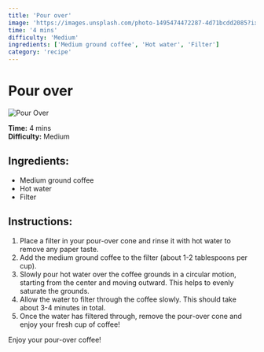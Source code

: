 ```yaml
---
title: 'Pour over'
image: 'https://images.unsplash.com/photo-1495474472287-4d71bcdd2085?ixlib=rb-1.2.1&auto=format&fit=crop&w=600&q=80'
time: '4 mins'
difficulty: 'Medium'
ingredients: ['Medium ground coffee', 'Hot water', 'Filter']
category: 'recipe'
---
```

# Pour over

![Pour Over](https://images.unsplash.com/photo-1495474472287-4d71bcdd2085?ixlib=rb-1.2.1&auto=format&fit=crop&w=600&q=80)

**Time:** 4 mins  
**Difficulty:** Medium

## Ingredients:
- Medium ground coffee
- Hot water
- Filter

## Instructions:
1. Place a filter in your pour-over cone and rinse it with hot water to remove any paper taste.
2. Add the medium ground coffee to the filter (about 1-2 tablespoons per cup).
3. Slowly pour hot water over the coffee grounds in a circular motion, starting from the center and moving outward. This helps to evenly saturate the grounds.
4. Allow the water to filter through the coffee slowly. This should take about 3-4 minutes in total.
5. Once the water has filtered through, remove the pour-over cone and enjoy your fresh cup of coffee!

Enjoy your pour-over coffee!
